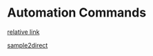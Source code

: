 <!-- TITLE: Automation Commands -->
<!-- SUBTITLE: A quick summary of Automation Commands -->

# Automation Commands

[relative link](/automation-commands/clipboard-commands/get-text-command)

[sample2direct](https://wiki.taskt.net/automation-commands/clipboard-commands/get-text-command)